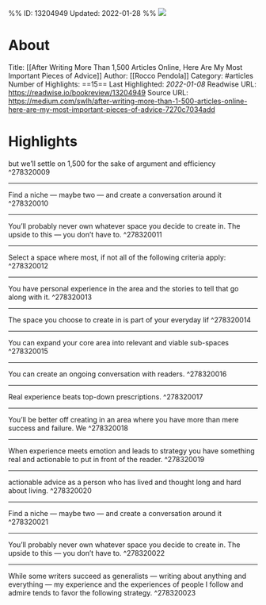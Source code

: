 %%
ID: 13204949
Updated: 2022-01-28
%%
![](https://readwise-assets.s3.amazonaws.com/static/images/article2.74d541386bbf.png)

# About
Title: [[After Writing More Than 1,500 Articles Online, Here Are My Most Important Pieces of Advice]]
Author: [[Rocco Pendola]]
Category: #articles
Number of Highlights: ==15==
Last Highlighted: *2022-01-08*
Readwise URL: https://readwise.io/bookreview/13204949
Source URL: https://medium.com/swlh/after-writing-more-than-1-500-articles-online-here-are-my-most-important-pieces-of-advice-7270c7034add


# Highlights 
but we’ll settle on 1,500 for the sake of argument and efficiency  ^278320009

---

Find a niche — maybe two — and create a conversation around it  ^278320010

---

You’ll probably never own whatever space you decide to create in. The upside to this — you don’t have to.  ^278320011

---

Select a space where most, if not all of the following criteria apply:  ^278320012

---

You have personal experience in the area and the stories to tell that go along with it.  ^278320013

---

The space you choose to create in is part of your everyday lif  ^278320014

---

You can expand your core area into relevant and viable sub-spaces  ^278320015

---

You can create an ongoing conversation with readers.  ^278320016

---

Real experience beats top-down prescriptions.  ^278320017

---

You’ll be better off creating in an area where you have more than mere success and failure. We  ^278320018

---

When experience meets emotion and leads to strategy you have something real and actionable to put in front of the reader.  ^278320019

---

actionable advice as a person who has lived and thought long and hard about living.  ^278320020

---

Find a niche — maybe two — and create a conversation around it  ^278320021

---

You’ll probably never own whatever space you decide to create in. The upside to this — you don’t have to.  ^278320022

---

While some writers succeed as generalists — writing about anything and everything — my experience and the experiences of people I follow and admire tends to favor the following strategy.  ^278320023

